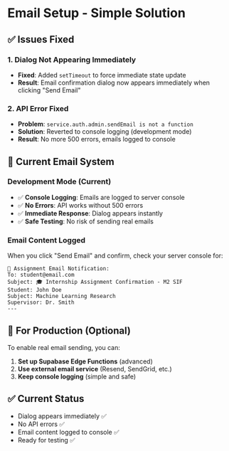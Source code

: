# Email Setup - Simple Solution

## ✅ Issues Fixed

### 1. Dialog Not Appearing Immediately
- **Fixed**: Added `setTimeout` to force immediate state update
- **Result**: Email confirmation dialog now appears immediately when clicking "Send Email"

### 2. API Error Fixed
- **Problem**: `service.auth.admin.sendEmail is not a function`
- **Solution**: Reverted to console logging (development mode)
- **Result**: No more 500 errors, emails logged to console

## 📧 Current Email System

### Development Mode (Current)
- ✅ **Console Logging**: Emails are logged to server console
- ✅ **No Errors**: API works without 500 errors
- ✅ **Immediate Response**: Dialog appears instantly
- ✅ **Safe Testing**: No risk of sending real emails

### Email Content Logged
When you click "Send Email" and confirm, check your server console for:
```
📧 Assignment Email Notification:
To: student@email.com
Subject: 🎓 Internship Assignment Confirmation - M2 SIF
Student: John Doe
Subject: Machine Learning Research
Supervisor: Dr. Smith
---
```

## 🚀 For Production (Optional)

To enable real email sending, you can:

1. **Set up Supabase Edge Functions** (advanced)
2. **Use external email service** (Resend, SendGrid, etc.)
3. **Keep console logging** (simple and safe)

## ✅ Current Status
- Dialog appears immediately ✅
- No API errors ✅
- Email content logged to console ✅
- Ready for testing ✅
